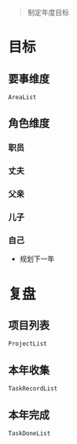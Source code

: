 > 制定年度目标

# 目标

## 要事维度
```periodic-para
AreaList
```

## 角色维度
### 职员
### 丈夫
### 父亲
### 儿子
### 自己
- 规划下一年

# 复盘
## 项目列表
```periodic-para
ProjectList
```
## 本年收集
```periodic-para
TaskRecordList
```

## 本年完成
```periodic-para
TaskDoneList
```